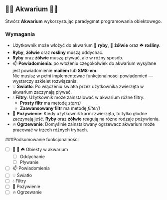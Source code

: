 🐠🐠 Akwarium 🐠🐠
---
Stwórz **Akwarium** wykorzystując paradygmat programowania obiektowego.

### Wymagania

- Użytkownik może włożyć do akwarium 🐠 **ryby**, 🐢 **żółwie** oraz ☘️ **rośliny**.
- **Ryby**, **żółwie** oraz **rośliny** muszą oddychać.
- **Ryby** oraz **żółwie** muszą pływać, ale w różny sposób.
- 📫 **Powiadomienia**: po włożeniu czegokolwiek do akwarium wysyłane jest powiadomienie **mailem** lub **SMS-em**.\
  Nie musisz w pełni implementować funkcjonalności powiadomień — wystarczy szkielet rozwiązania.
- 💡 **Światło**: Po włączeniu światła przez użytkownika zwierzęta w akwarium zaczynają pływać.
- 💧 **Filtry**: Użytkownik może zainstalować w akwarium różne filtry:
  - **Prosty filtr** ma metodę *start()*
  - **Zaawansowany filtr** ma metodę *filter()*
- 🍔 **Pożywienie**: Kiedy użytkownik karmi zwierzęta, to tylko głodne zaczynają jeść.
  **Ryby** oraz **żółwie** reagują na różne rodzaje pożywienia.
- 🔥 **Ogrzewanie**: Domyślnie zainstalowany ogrzewacz akwarium może pracować w trzech różnych trybach.

###Podsumowanie funkcjonalności
- [ ] 🐠 🐢 ☘️ Obiekty w akwarium
  - [ ] Oddychanie
  - [ ] Pływanie
- [ ] 📫 Powiadomienia
- [ ] 💡 Światło
- [ ] 💧 Filtry
- [ ] 🍔 Pożywienie
- [ ] 🔥 Ogrzewanie
